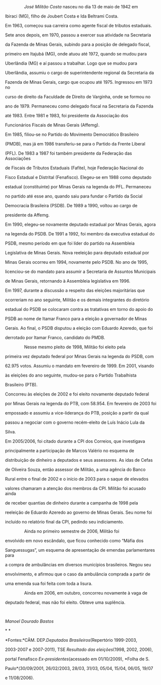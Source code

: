 

 



                *José Militão Costa* nasceu no dia 13 de maio de 1942 em

Ibiraci (MG), filho de Joubert Costa e Ida Beltrami Costa.



Em 1963, começou sua carreira como agente fiscal de tributos estaduais.

Sete anos depois, em 1970, passou a exercer sua atividade na Secretaria

da Fazenda de Minas Gerais, subindo para a posição de delegado fiscal,

primeiro em Itajubá (MG), onde atuou até 1972, quando se mudou para

Uberlândia (MG) e aí passou a trabalhar. Logo que se mudou para

Uberlândia, assumiu o cargo de superintendente regional da Secretaria da

Fazenda de Minas Gerais, cargo que ocupou até 1975. Ingressou em 1973 no

curso de direito da Faculdade de Direito de Varginha, onde se formou no

ano de 1979. Permaneceu como delegado fiscal na Secretaria da Fazenda

até 1983. Entre 1981 e 1983, foi presidente da Associação dos

Funcionários Fiscais de Minas Gerais (Affemg).



Em 1985, filiou-se no Partido do Movimento Democrático Brasileiro

(PMDB), mas já em 1986 transferiu-se para o Partido da Frente Liberal

(PFL). De 1983 a 1987 foi também presidente da Federação das Associações

de Fiscais de Tributos Estaduais (Fafite), hoje Federação Nacional do

Fisco Estadual e Distrital (Fenafisco). Elegeu-se em 1988 como deputado

estadual (constituinte) por Minas Gerais na legenda do PFL. Permaneceu

no partido até esse ano, quando saiu para fundar o Partido da Social

Democracia Brasileira (PSDB). De 1989 a 1990, voltou ao cargo de

presidente da Affemg.



Em 1990, elegeu-se novamente deputado estadual por Minas Gerais, agora

na legenda do PSDB. De 1991 a 1992, foi membro da executiva estadual do

PSDB, mesmo período em que foi líder do partido na Assembleia

Legislativa de Minas Gerais. Nova reeleição para deputado estadual por

Minas Gerais ocorreu em 1994, novamente pelo PSDB. No ano de 1995,

licenciou-se do mandato para assumir a Secretaria de Assuntos Municipais

de Minas Gerais, retornando à Assembleia legislativa em 1996.



Em 1997, durante a discussão a respeito das eleições majoritárias que

ocorreriam no ano seguinte, Militão e os demais integrantes do diretório

estadual do PSDB se colocaram contra as tratativas em torno do apoio do

PSDB ao nome de Itamar Franco para a eleição a governador de Minas

Gerais. Ao final, o PSDB disputou a eleição com Eduardo Azeredo, que foi

derrotado por Itamar Franco, candidato do PMDB.



                Nesse mesmo pleito de 1998, Militão foi eleito pela

primeira vez deputado federal por Minas Gerais na legenda do PSDB, com

62.975 votos. Assumiu o mandato em fevereiro de 1999. Em 2001, visando

às eleições do ano seguinte, mudou-se para o Partido Trabalhista

Brasileiro (PTB).



Concorreu às eleições de 2002 e foi eleito novamente deputado federal

por Minas Gerais na legenda do PTB, com 58.954. Em fevereiro de 2003 foi

empossado e assumiu a vice-liderança do PTB, posição a partir da qual

passou a negociar com o governo recém-eleito de Luís Inácio Lula da

Silva.



Em 2005/2006, foi citado durante a CPI dos Correios, que investigava

principalmente a participação de Marcos Valério no esquema de

distribuição de dinheiro a deputados e seus assessores. As idas de Cefas

de Oliveira Souza, então assessor de Militão, a uma agência do Banco

Rural entre o final de 2002 e o início de 2003 para o saque de elevados

valores chamaram a atenção dos membros da CPI. Militão foi acusado ainda

de receber quantias de dinheiro durante a campanha de 1998 pela

reeleição de Eduardo Azeredo ao governo de Minas Gerais. Seu nome foi

incluído no relatório final da CPI, pedindo seu indiciamento.



                Ainda no primeiro semestre de 2006, Militão foi

envolvido em novo escândalo, que ficou conhecido como “Máfia dos

Sanguessugas”, um esquema de apresentação de emendas parlamentares para

a compra de ambulâncias em diversos municípios brasileiros. Negou seu

envolvimento, e afirmou que o caso da ambulância comprada a partir de

uma emenda sua foi feita com toda a lisura.



                Ainda em 2006, em outubro, concorreu novamente à vaga de

deputado federal, mas não foi eleito. Obteve uma suplência.



 



*Manoel Dourado Bastos*



* *



*Fontes:*CÂM. DEP.*Deputados Brasileiros*(Repertório 1999-2003,

2003-2007 e 2007-2011), TSE *Resultado das eleições*(1998, 2002, 2006),

portal Fenafisco *Ex-presidentes*(acessado em 01/10/2009), *Folha de S.

Paulo*(30/09/2001, 26/02/2003, 28/03, 31/03, 05/04, 15/04, 06/05, 19/07

e 11/08/2006).

